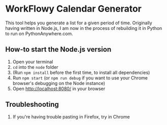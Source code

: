 # WorkFlowy Calendar Generator
This tool helps you generate a list for a given period of time. Originally having written in Node.js, I am now in the process of rebuilding it in Python to run on PythonAnywhere.com.

## How-to start the Node.js version
1. Open your terminal
1. `cd` into the `node` folder
1. (Run `npm install` before the first time, to install all dependencies)
1. Run `npm start` (or `npm run debug` if you want to use your Chrome browser's debugging on the Node instance)
1. Open [http://localhost:8080/](http://localhost:8080/) in your browser

## Troubleshooting
1. If you're having trouble pasting in Firefox, try in Chrome
